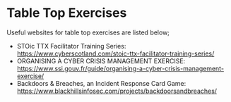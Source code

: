 # Table Top Exercises
Useful websites for table top exercises are listed below;

* STOic TTX Facilitator Training Series: https://www.cyberscotland.com/stoic-ttx-facilitator-training-series/
* ORGANISING A CYBER CRISIS MANAGEMENT EXERCISE: https://www.ssi.gouv.fr/guide/organising-a-cyber-crisis-management-exercise/
* Backdoors & Breaches, an Incident Response Card Game: https://www.blackhillsinfosec.com/projects/backdoorsandbreaches/
